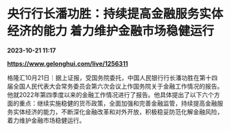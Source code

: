 # 央行行长潘功胜：持续提高金融服务实体经济的能力 着力维护金融市场稳健运行

**2023-10-21 11:17**

**https://www.gelonghui.com/live/1256311**

格隆汇10月21日｜据上证报，受国务院委托，中国人民银行行长潘功胜在第十四届全国人民代表大会常务委员会第六次会议上作国务院关于金融工作情况的报告。他就2022年第四季度以来的金融工作情况进行了报告。他具体提出了以下六个方面的重点：继续实施稳健的货币政策，全面加强和完善金融监管，持续提高金融服务实体经济的能力，不断深化金融改革和对外开放，积极稳妥防范化解金融风险，着力维护金融市场稳健运行。